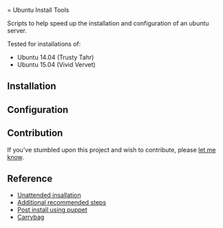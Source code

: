= Ubuntu Install Tools

Scripts to help speed up the installation and configuration of an ubuntu server.

Tested for installations of:
* Ubuntu 14.04 (Trusty Tahr)
* Ubuntu 15.04 (Vivid Vervet)

## Installation

## Configuration

## Contribution
If you've stumbled upon this project and wish to contribute, please 
[let me know](mailto:alister@different.com).

## Reference
* [Unattended insallation](http://askubuntu.com/questions/122505/how-do-i-create-a-completely-unattended-install-of-ubuntu)
* [Additional recommended steps](https://www.digitalocean.com/community/tutorials/additional-recommended-steps-for-new-ubuntu-14-04-servers)
* [Post install using puppet](https://github.com/netson/ubuntu-unattended/blob/master/start.sh)
* [Carrybag](http://gitlab.different.com/alister/carrybag/)
